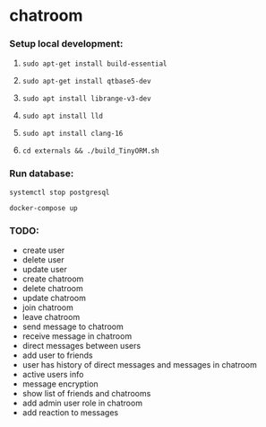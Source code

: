# chatroom

### Setup local development:

1. ```sudo apt-get install build-essential```

2. ```sudo apt-get install qtbase5-dev```

3. ```sudo apt install librange-v3-dev```

4. ```sudo apt install lld```

5. ```sudo apt install clang-16```

6. ```cd externals && ./build_TinyORM.sh```

### Run database:

```systemctl stop postgresql```

```docker-compose up```

### TODO:

* create user
* delete user
* update user
* create chatroom
* delete chatroom
* update chatroom
* join chatroom
* leave chatroom
* send message to chatroom
* receive message in chatroom
* direct messages between users
* add user to friends
* user has history of direct messages and messages in chatroom
* active users info
* message encryption
* show list of friends and chatrooms
* add admin user role in chatroom
* add reaction to messages
